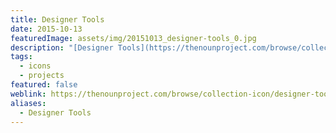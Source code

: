 ```yaml
---
title: Designer Tools
date: 2015-10-13
featuredImage: assets/img/20151013_designer-tools_0.jpg
description: "[Designer Tools](https://thenounproject.com/browse/collection-icon/designer-tools-6729/) ist eine kleine Icon Sammlung welche ich in Illustrator gezeichnet und auf Noun Project als Vektorgrafiken zur Verfügung stelle."
tags:
  - icons
  - projects
featured: false
weblink: https://thenounproject.com/browse/collection-icon/designer-tools-6729/
aliases:
  - Designer Tools
---
```

